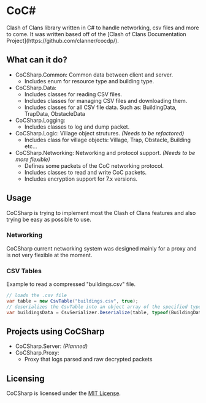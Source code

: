 <h1> CoC# </h1>
Clash of Clans library written in C# to handle networking, csv files and more to come. It was written based off of the [Clash of Clans Documentation Project](https://github.com/clanner/cocdp/).

## What can it do?
* CoCSharp.Common: Common data between client and server.
  * Includes enum for resource type and building type.
* CoCSharp.Data:
  * Includes classes for reading CSV files.
  * Includes classes for managing CSV files and downloading them.
  * Includes classes for all CSV file data. Such as: BuildingData, TrapData, ObstacleData
* CoCSharp.Logging:
  * Includes classes to log and dump packet.
* CoCSharp.Logic: Village object strutures. *(Needs to be refactored)*
  * Includes class for village objects: Village, Trap, Obstacle, Building etc...
* CoCSharp.Networking: Networking and protocol support. *(Needs to be more flexible)*
  * Defines some packets of the CoC networking protocol.
  * Includes classes to read and write CoC packets.
  * Includes encryption support for 7.x versions.
  
## Usage
CoCSharp is trying to implement most the Clash of Clans features and also trying be easy as possible to use.

### Networking
CoCSharp current networking system was designed mainly for a proxy and is not very flexible at the moment.

### CSV Tables
Example to read a compressed "buildings.csv" file.
```c#
// loads the .csv file
var table = new CsvTable("buildings.csv", true);
// deserializes the CsvTable into an object array of the specified type.
var buildingsData = CsvSerializer.Deserialize(table, typeof(BuildingData));
```

## Projects using CoCSharp
* CoCSharp.Server: *(Planned)*
* CoCSharp.Proxy:
  * Proxy that logs parsed and raw decrypted packets

## Licensing
CoCSharp is licensed under the [MIT License](http://mit-license.org/).
